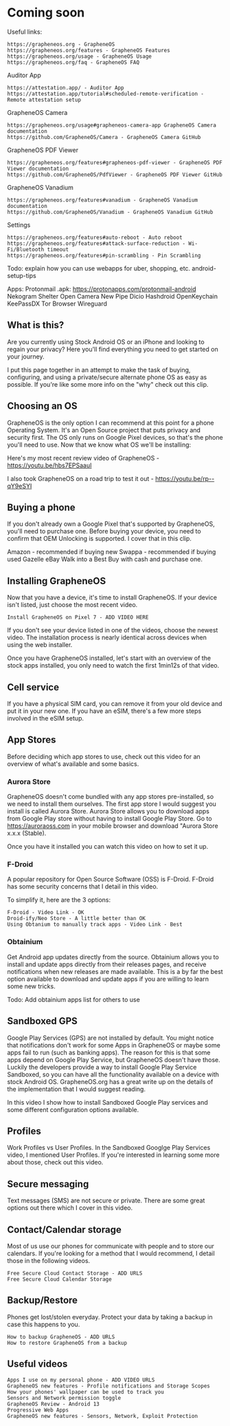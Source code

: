 # Coming soon

Useful links:

    https://grapheneos.org - GrapheneOS
    https://grapheneos.org/features - GrapheneOS Features
    https://grapheneos.org/usage - GrapheneOS Usage
    https://grapheneos.org/faq - GrapheneOS FAQ

Auditor App

    https://attestation.app/ - Auditor App
    https://attestation.app/tutorial#scheduled-remote-verification - Remote attestation setup

GrapheneOS Camera

    https://grapheneos.org/usage#grapheneos-camera-app GrapheneOS Camera documentation
    https://github.com/GrapheneOS/Camera - GrapheneOS Camera GitHub

GrapheneOS PDF Viewer

    https://grapheneos.org/features#grapheneos-pdf-viewer - GrapheneOS PDF Viewer documentation
    https://github.com/GrapheneOS/PdfViewer - GrapheneOS PDF Viewer GitHub

GrapheneOS Vanadium

    https://grapheneos.org/features#vanadium - GrapheneOS Vanadium documentation
    https://github.com/GrapheneOS/Vanadium - GrapheneOS Vanadium GitHub

Settings

    https://grapheneos.org/features#auto-reboot - Auto reboot
    https://grapheneos.org/features#attack-surface-reduction - Wi-Fi/Bluetooth timeout
    https://grapheneos.org/features#pin-scrambling - Pin Scrambling


Todo:
explain how you can use webapps for uber, shopping, etc.
android-setup-tips

Apps:
Protonmail .apk: https://protonapps.com/protonmail-android
Nekogram
Shelter
Open Camera
New Pipe
Dicio
Hashdroid
OpenKeychain
KeePassDX
Tor Browser
Wireguard

## What is this?

Are you currently using Stock Android OS or an iPhone and looking to regain your privacy? Here you'll find everything you need to get started on your journey.

I put this page together in an attempt to make the task of buying, configuring, and using a private/secure alternate phone OS as easy as possible. If you're like some more info on the "why" check out this clip.

## Choosing an OS

GrapheneOS is the only option I can recommend at this point for a phone Operating System. It's an Open Source project that puts privacy and security first. The OS only runs on Google Pixel devices, so that's the phone you'll need to use. Now that we know what OS we'll be installing:

Here's my most recent review video of GrapheneOS - https://youtu.be/hbs7EPSaauI

I also took GrapheneOS on a road trip to test it out - https://youtu.be/rp--qY9eSYI

## Buying a phone

If you don't already own a Google Pixel that's supported by GrapheneOS, you'll need to purchase one. Before buying your device, you need to confirm that OEM Unlocking is supported. I cover that in this clip.


Amazon - recommended if buying new
Swappa - recommended if buying used
Gazelle
eBay
Walk into a Best Buy with cash and purchase one.

## Installing GrapheneOS

Now that you have a device, it's time to install GrapheneOS. If your device isn't listed, just choose the most recent video.

    Install GrapheneOS on Pixel 7 - ADD VIDEO HERE

If you don't see your device listed in one of the videos, choose the newest video. The installation process is nearly identical across devices when using the web installer.

Once you have GrapheneOS installed, let's start with an overview of the stock apps installed, you only need to watch the first 1min12s of that video.

## Cell service

If you have a physical SIM card, you can remove it from your old device and put it in your new one. If you have an eSIM, there's a few more steps involved in the eSIM setup.

## App Stores

Before deciding which app stores to use, check out this video for an overview of what's available and some basics.

### Aurora Store

GrapheneOS doesn't come bundled with any app stores pre-installed, so we need to install them ourselves. The first app store I would suggest you install is called Aurora Store. Aurora Store allows you to download apps from Google Play store without having to install Google Play Store. Go to https://auroraoss.com in your mobile browser and download "Aurora Store x.x.x (Stable).

Once you have it installed you can watch this video on how to set it up.

### F-Droid

A popular repository for Open Source Software (OSS) is F-Droid. F-Droid has some security concerns that I detail in this video.

To simplify it, here are the 3 options:

    F-Droid - Video Link - OK
    Droid-ify/Neo Store - A little better than OK
    Using Obtanium to manually track apps - Video Link - Best

### Obtainium

Get Android app updates directly from the source. Obtainium allows you to install and update apps directly from their releases pages, and receive notifications when new releases are made available. This is a by far the best option available to download and update apps if you are willing to learn some new tricks.

Todo: Add obtainium apps list for others to use

## Sandboxed GPS

Google Play Services (GPS) are not installed by default. You might notice that notifications don't work for some Apps in GrapheneOS or maybe some apps fail to run (such as banking apps). The reason for this is that some apps depend on Google Play Service, but GrapheneOS doesn't have those. Luckily the developers provide a way to install Google Play Service Sandboxed, so you can have all the functionality available on a device with stock Android OS. GrapheneOS.org has a great write up on the details of the implementation that I would suggest reading.

In this video I show how to install Sandboxed Google Play services and some different configuration options available.

## Profiles

Work Profiles vs User Profiles. In the Sandboxed Googlge Play Services video, I mentioned User Profiles. If you're interested in learning some more about those, check out this video.

## Secure messaging

Text messages (SMS) are not secure or private. There are some great options out there which I cover in this video.

## Contact/Calendar storage

Most of us use our phones for communicate with people and to store our calendars. If you're looking for a method that I would recommend, I detail those in the following videos.

    Free Secure Cloud Contact Storage - ADD URLS
    Free Secure Cloud Calendar Storage

## Backup/Restore

Phones get lost/stolen everyday. Protect your data by taking a backup in case this happens to you.

    How to backup GrapheneOS - ADD URLS
    How to restore GrapheneOS from a backup

## Useful videos

    Apps I use on my personal phone - ADD VIDEO URLS
    GrapheneOS new features - Profile notifications and Storage Scopes
    How your phones' wallpaper can be used to track you
    Sensors and Network permission toggle 
    GrapheneOS Review - Android 13 
    Progressive Web Apps
    GrapheneOS new features - Sensors, Network, Exploit Protection